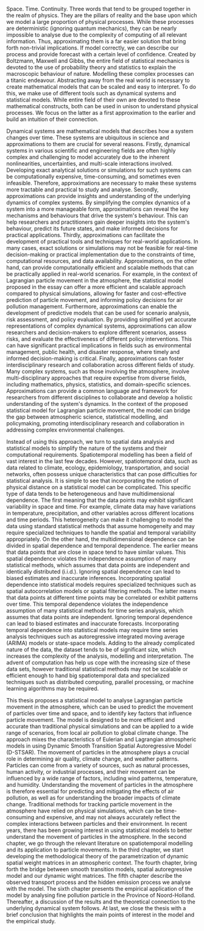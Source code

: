 Space. Time. Continuity. Three words that tend to be grouped together in the realm of physics. They are the pillars 
of reality and the base upon which we model a large proportion of physical processes. While these processes are 
deterministic (ignoring quantum mechanics), they can be nearly impossible to analyse due to the complexity of 
computing of all relevant information. Thus, approximating them is a far easier solution that bring forth 
non-trivial implications. If model correctly, we can describe our process and provide forecast with a certain level 
of confidence. Created by Boltzmann, Maxwell and Gibbs, the entire field of statistical mechanics is devoted to the 
use of probability theory and statistics to explain the macroscopic behaviour of nature. Modelling these complex 
processes can a titanic endeavour. Abstracting away from the real world is necessary to create mathematical models 
that can be scaled and easy to interpret. To do this, we make use of different tools such as dynamical systems and 
statistical models. While entire field of their own are devoted to these mathematical constructs, both can be used 
in unison to understand physical processes. We focus on the latter as a first approximation to the earlier and build 
an intuition of their connection. 

Dynamical systems are mathematical models that describes how a system changes over time. These systems are 
ubiquitous in science and approximations to them are crucial for several reasons. Firstly, dynamical systems in 
various scientific and engineering fields are often highly complex and challenging to model accurately due to the 
inherent nonlinearities, uncertainties, and multi-scale interactions involved. Developing exact analytical solutions 
or simulations for such systems can be computationally expensive, time-consuming, and sometimes even infeasible. 
Therefore, approximations are necessary to make these systems more tractable and practical to study and analyse. 
Secondly, approximations can provide insights and understanding of the underlying dynamics of complex systems. By 
simplifying the complex dynamics of a system into a more manageable form, approximations can reveal the key 
mechanisms and behaviours that drive the system's behaviour. This can help researchers and practitioners gain deeper 
insights into the system's behaviour, predict its future states, and make informed decisions for practical 
applications. Thirdly, approximations can facilitate the development of practical tools and techniques for 
real-world applications. In many cases, exact solutions or simulations may not be feasible for real-time 
decision-making or practical implementation due to the constraints of time, computational resources, and data 
availability. Approximations, on the other hand, can provide computationally efficient and scalable methods that can 
be practically applied in real-world scenarios. For example, in the context of Lagrangian particle movement in the 
atmosphere, the statistical model proposed in the essay can offer a more efficient and scalable approach compared to 
physical simulations, allowing for faster and cost-effective prediction of particle movement, and informing policy 
decisions for air pollution management. Furthermore, approximations can enable the development of predictive models 
that can be used for scenario analysis, risk assessment, and policy evaluation. By providing simplified yet accurate 
representations of complex dynamical systems, approximations can allow researchers and decision-makers to explore 
different scenarios, assess risks, and evaluate the effectiveness of different policy interventions. This can have 
significant practical implications in fields such as environmental management, public health, and disaster response, 
where timely and informed decision-making is critical. Finally, approximations can foster interdisciplinary research 
and collaboration across different fields of study. Many complex systems, such as those involving the atmosphere, 
involve multi-disciplinary approaches that require expertise from diverse fields, including mathematics, physics, 
statistics, and domain-specific sciences. Approximations can provide a common language and framework for researchers 
from different disciplines to collaborate and develop a holistic understanding of the system's dynamics. In the 
context of the proposed statistical model for Lagrangian particle movement, the model can bridge the gap between 
atmospheric science, statistical modelling, and policymaking, promoting interdisciplinary research and collaboration 
in addressing complex environmental challenges.

Instead of using this approach, we turn to spatial data analysis and statistical models to simplify the nature of 
the systems and their computational requirements. Spatiotemporal modelling has been a field of vast interest in the 
last few decades. However, spatiotemporal data, such as data related to climate, ecology, epidemiology, 
transportation, and social networks, often possess unique characteristics that can pose difficulties for statistical 
analysis. It is simple to see that incorporating the notion of physical distance on a statistical model can be 
complicated. This specific type of data tends to be heterogeneous and have multidimensional dependence. The first 
meaning that the data points may exhibit significant variability in space and time. For example, climate data may 
have variations in temperature, precipitation, and other variables across different locations and time periods. This
heterogeneity can make it challenging to model the data using standard statistical methods that assume homogeneity 
and may require specialized techniques to handle the spatial and temporal variability appropriately. On the other 
hand, the multidimensional dependence can be divided in spatial dependence and temporal dependence. The earlier 
means that data points that are close in space tend to have similar values. This spatial dependence violates the 
independence assumption of many statistical methods, which assumes that data points are independent and identically 
distributed (i.i.d.). Ignoring spatial dependence can lead to biased estimates and inaccurate inferences. 
Incorporating spatial dependence into statistical models requires specialized techniques such as spatial 
autocorrelation models or spatial filtering methods. The latter means that data points at different time points may 
be correlated or exhibit patterns over time. This temporal dependence violates the independence assumption of many 
statistical methods for time series analysis, which assumes that data points are independent. Ignoring temporal 
dependence can lead to biased estimates and inaccurate forecasts. Incorporating temporal dependence into 
statistical models may require time series analysis techniques such as autoregressive integrated moving average 
(ARIMA) models or state-space models. Adding to the already complicated nature of the data, the dataset tends to be 
of significant size, which increases the complexity of the analysis, modelling and interpretation. The advent of 
computation has help us cope with the increasing size of these data sets, however traditional statistical methods 
may not be scalable or efficient enough to hand big spatiotemporal data and specialized techniques such as 
distributed computing, parallel processing, or machine learning algorithms may be required. 

This thesis proposes a statistical model to analyse Lagrangian particle movement in the atmosphere, which can be 
used to predict the movement of particles over time and space, and to identify key factors that influence particle 
movement. The model is designed to be more efficient and accurate than traditional physical simulations and can be 
applied to a wide range of scenarios, from local air pollution to global climate change. The approach mixes the 
characteristics of Eulerian and Lagrangian atmospheric models in using Dynamic Smooth Transition Spatial 
Autoregressive Model (D-STSAR). The movement of particles in the atmosphere plays a crucial role in determining air 
quality, climate change, and weather patterns. Particles can come from a variety of sources, such as natural 
processes, human activity, or industrial processes, and their movement can be influenced by a wide range of factors,
including wind patterns, temperature, and humidity. Understanding the movement of particles in the atmosphere is 
therefore essential for predicting and mitigating the effects of air pollution, as well as for understanding the 
broader impacts of climate change. Traditional methods for tracking particle movement in the atmosphere have relied 
on physical simulations, which can be time-consuming and expensive, and may not always accurately reflect the 
complex interactions between particles and their environment. In recent years, there has been growing interest in 
using statistical models to better understand the movement of particles in the atmosphere. In the second chapter, 
we go through the relevant literature on spatiotemporal modelling and its application to particle movements. In the 
third chapter, we start developing the methodological theory of the parametrization of dynamic spatial weight 
matrices in an atmospheric context. The fourth chapter, bring forth the bridge between smooth transition models, 
spatial autoregressive model and our dynamic wight matrices. The fifth chapter describe the observed transport 
process and the hidden emission process we analyse with the model. The sixth chapter presents the empirical 
application of the model by analysing fine pollution particle in the Province of Noord-Holland. Thereafter, a 
discussion of the results and the theoretical connection to the underlying dynamical system follows. At last, we 
close the thesis with a brief conclusion that highlights the main points of interest in the model and the empirical 
study.